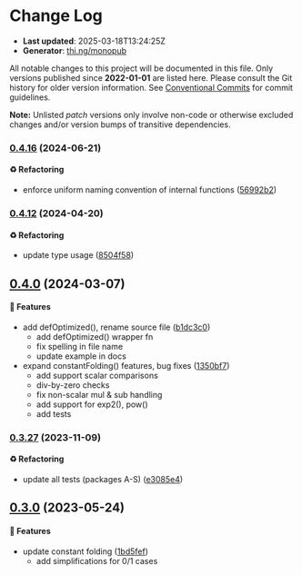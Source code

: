 # Change Log

- **Last updated**: 2025-03-18T13:24:25Z
- **Generator**: [thi.ng/monopub](https://thi.ng/monopub)

All notable changes to this project will be documented in this file.
Only versions published since **2022-01-01** are listed here.
Please consult the Git history for older version information.
See [Conventional Commits](https://conventionalcommits.org/) for commit guidelines.

**Note:** Unlisted _patch_ versions only involve non-code or otherwise excluded changes
and/or version bumps of transitive dependencies.

### [0.4.16](https://github.com/thi-ng/umbrella/tree/@thi.ng/shader-ast-optimize@0.4.16) (2024-06-21)

#### ♻️ Refactoring

- enforce uniform naming convention of internal functions ([56992b2](https://github.com/thi-ng/umbrella/commit/56992b2))

### [0.4.12](https://github.com/thi-ng/umbrella/tree/@thi.ng/shader-ast-optimize@0.4.12) (2024-04-20)

#### ♻️ Refactoring

- update type usage ([8504f58](https://github.com/thi-ng/umbrella/commit/8504f58))

## [0.4.0](https://github.com/thi-ng/umbrella/tree/@thi.ng/shader-ast-optimize@0.4.0) (2024-03-07)

#### 🚀 Features

- add defOptimized(), rename source file ([b1dc3c0](https://github.com/thi-ng/umbrella/commit/b1dc3c0))
  - add defOptimized() wrapper fn
  - fix spelling in file name
  - update example in docs
- expand constantFolding() features, bug fixes ([1350bf7](https://github.com/thi-ng/umbrella/commit/1350bf7))
  - add support scalar comparisons
  - div-by-zero checks
  - fix non-scalar mul & sub handling
  - add support for exp2(), pow()
  - add tests

### [0.3.27](https://github.com/thi-ng/umbrella/tree/@thi.ng/shader-ast-optimize@0.3.27) (2023-11-09)

#### ♻️ Refactoring

- update all tests (packages A-S) ([e3085e4](https://github.com/thi-ng/umbrella/commit/e3085e4))

## [0.3.0](https://github.com/thi-ng/umbrella/tree/@thi.ng/shader-ast-optimize@0.3.0) (2023-05-24)

#### 🚀 Features

- update constant folding ([1bd5fef](https://github.com/thi-ng/umbrella/commit/1bd5fef))
  - add simplifications for 0/1 cases
